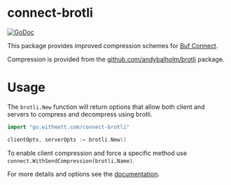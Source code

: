 # connect-brotli

[![GoDoc](https://pkg.go.dev/badge/go.withmatt.com/connect-brotli.svg)](https://pkg.go.dev/go.withmatt.com/connect-brotli)

This package provides improved compression schemes for [Buf Connect](https://github.com/bufbuild/connect-go).

Compression is provided from the [github.com/andybalholm/brotli](https://github.com/andybalholm/brotli) package.

# Usage

The `brotli.New` function will return options that allow both client and servers to compress and decompress using brotli.

```go
import "go.withmatt.com/connect-brotli"

clientOpts, serverOpts := brotli.New()
```

To enable client compression and force a specific method use `connect.WithSendCompression(brotli.Name)`.

For more details and options see the [documentation](https://pkg.go.dev/go.withmatt.com/connect-brotli).
